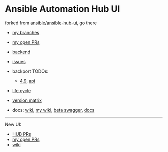 # Ansible Automation Hub UI

forked from [ansible/ansible-hub-ui](https://github.com/ansible/ansible-hub-ui), go there

* [my branches](https://github.com/himdel/ansible-hub-ui/branches/all)
* [my open PRs](https://github.com/ansible/ansible-hub-ui/pulls/himdel)
* [backend](https://github.com/himdel/galaxy_ng/)

* [issues](https://issues.redhat.com/issues/?filter=-1&jql=assignee%20%3D%20currentUser()%20AND%20resolution%20%3D%20Unresolved%20order%20by%20status%20desc%2C%20updated%20DESC)
* backport TODOs:
  * [4.9](https://github.com/ansible/ansible-hub-ui/pulls?q=is%3Apr+label%3Abackport-4.9+-label%3Abackported-4.9), [api](https://github.com/ansible/galaxy_ng/pulls?q=is%3Apr+label%3Abackport-4.9+-label%3Abackported-4.9)
  
* [life cycle](https://access.redhat.com/support/policy/updates/ansible-automation-platform)
* [version matrix](https://github.com/ansible/galaxy_ng/wiki/Galaxy-NG-Version-Matrix)

* docs: [wiki](https://github.com/ansible/galaxy_ng/wiki), [my wiki](https://github.com/himdel/ansible-hub-ui/wiki), [beta swagger](https://beta-galaxy.ansible.com/api/v3/swagger-ui/), [docs](https://ansible.readthedocs.io/projects/galaxy-ng/en/latest/)

---

New UI:

* [HUB PRs](https://github.com/ansible/ansible-ui/pulls?q=is%3Apr+is%3Aopen+label%3AHUB)
* [my open PRs](https://github.com/ansible/ansible-ui/pulls/himdel)
* [wiki](https://github.com/ansible/ansible-ui/wiki)
